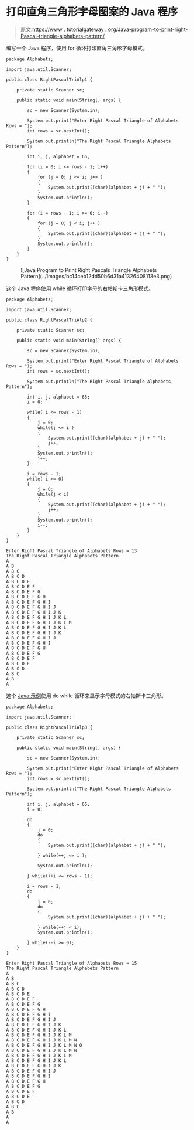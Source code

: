 # 打印直角三角形字母图案的 Java 程序

> 原文:[https://www . tutorialgateway . org/Java-program-to-print-right-Pascal-triangle-alphabets-pattern/](https://www.tutorialgateway.org/java-program-to-print-right-pascals-triangle-alphabets-pattern/)

编写一个 Java 程序，使用 for 循环打印直角三角形字母模式。

```
package Alphabets;

import java.util.Scanner;

public class RightPascalTriAlp1 {

	private static Scanner sc;

	public static void main(String[] args) {

		sc = new Scanner(System.in);	

		System.out.print("Enter Right Pascal Triangle of Alphabets Rows = ");
		int rows = sc.nextInt();

		System.out.println("The Right Pascal Triangle Alphabets Pattern");

		int i, j, alphabet = 65;

		for (i = 0; i <= rows - 1; i++) 
		{
			for (j = 0; j <= i; j++ ) 	
			{
				System.out.print((char)(alphabet + j) + " ");
			}
			System.out.println();
		}

		for (i = rows - 1; i >= 0; i--) 
		{
			for (j = 0; j < i; j++ ) 	
			{
				System.out.print((char)(alphabet + j) + " ");
			}
			System.out.println();
		}
	}
}
```

<figure class="wp-block-image size-large">![Java Program to Print Right Pascals Triangle Alphabets Pattern](../Images/bc14ceb12dd50b6d31a41326408113e3.png)</figure>

这个 Java 程序使用 while 循环打印字母的右帕斯卡三角形模式。

```
package Alphabets;

import java.util.Scanner;

public class RightPascalTriAlp2 {

	private static Scanner sc;

	public static void main(String[] args) {

		sc = new Scanner(System.in);	

		System.out.print("Enter Right Pascal Triangle of Alphabets Rows = ");
		int rows = sc.nextInt();

		System.out.println("The Right Pascal Triangle Alphabets Pattern");

		int i, j, alphabet = 65;
		i = 0;

		while( i <= rows - 1) 
		{
			j = 0;
			while(j <= i ) 	
			{
				System.out.print((char)(alphabet + j) + " ");
				j++;
			}
			System.out.println();
			i++;
		}

		i = rows - 1;
		while( i >= 0) 
		{
			j = 0;
			while(j < i) 	
			{
				System.out.print((char)(alphabet + j) + " ");
				j++;
			}
			System.out.println();
			i--;
		}
	}
}
```

```
Enter Right Pascal Triangle of Alphabets Rows = 13
The Right Pascal Triangle Alphabets Pattern
A 
A B 
A B C 
A B C D 
A B C D E 
A B C D E F 
A B C D E F G 
A B C D E F G H 
A B C D E F G H I 
A B C D E F G H I J 
A B C D E F G H I J K 
A B C D E F G H I J K L 
A B C D E F G H I J K L M 
A B C D E F G H I J K L 
A B C D E F G H I J K 
A B C D E F G H I J 
A B C D E F G H I 
A B C D E F G H 
A B C D E F G 
A B C D E F 
A B C D E 
A B C D 
A B C 
A B 
A 
```

这个 [Java 示例](https://www.tutorialgateway.org/learn-java-programs/)使用 do while 循环来显示字母模式的右帕斯卡三角形。

```
package Alphabets;

import java.util.Scanner;

public class RightPascalTriAlp3 {

	private static Scanner sc;

	public static void main(String[] args) {

		sc = new Scanner(System.in);	

		System.out.print("Enter Right Pascal Triangle of Alphabets Rows = ");
		int rows = sc.nextInt();

		System.out.println("The Right Pascal Triangle Alphabets Pattern");

		int i, j, alphabet = 65;
		i = 0;

		do 
		{
			j = 0;
			do 	
			{
				System.out.print((char)(alphabet + j) + " ");

			} while(++j <= i );

			System.out.println();

		} while(++i <= rows - 1);

		i = rows - 1;
		do
		{
			j = 0;
			do 	
			{
				System.out.print((char)(alphabet + j) + " ");

			} while(++j < i);
			System.out.println();

		} while(--i >= 0);
	}
}
```

```
Enter Right Pascal Triangle of Alphabets Rows = 15
The Right Pascal Triangle Alphabets Pattern
A 
A B 
A B C 
A B C D 
A B C D E 
A B C D E F 
A B C D E F G 
A B C D E F G H 
A B C D E F G H I 
A B C D E F G H I J 
A B C D E F G H I J K 
A B C D E F G H I J K L 
A B C D E F G H I J K L M 
A B C D E F G H I J K L M N 
A B C D E F G H I J K L M N O 
A B C D E F G H I J K L M N 
A B C D E F G H I J K L M 
A B C D E F G H I J K L 
A B C D E F G H I J K 
A B C D E F G H I J 
A B C D E F G H I 
A B C D E F G H 
A B C D E F G 
A B C D E F 
A B C D E 
A B C D 
A B C 
A B 
A 
A 
```